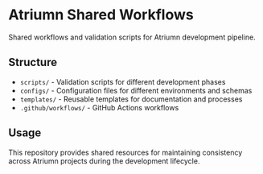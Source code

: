 # Atriumn Shared Workflows

Shared workflows and validation scripts for Atriumn development pipeline.

## Structure

- `scripts/` - Validation scripts for different development phases
- `configs/` - Configuration files for different environments and schemas
- `templates/` - Reusable templates for documentation and processes
- `.github/workflows/` - GitHub Actions workflows

## Usage

This repository provides shared resources for maintaining consistency across Atriumn projects during the development lifecycle.